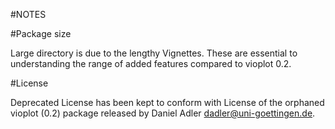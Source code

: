 #NOTES

#Package size

Large directory is due to the lengthy Vignettes. These are essential to understanding the range of added features compared to vioplot 0.2.

#License

Deprecated License has been kept to conform with License of the orphaned vioplot (0.2) package released by Daniel Adler <dadler@uni-goettingen.de>. 
